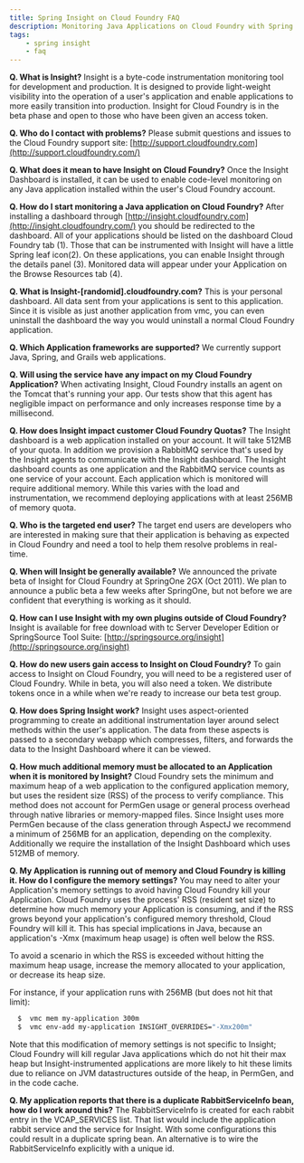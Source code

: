 ```yaml
---
title: Spring Insight on Cloud Foundry FAQ
description: Monitoring Java Applications on Cloud Foundry with Spring Insight
tags:
    - spring insight
    - faq
---
```


**Q. What is Insight?**
Insight is a byte-code instrumentation monitoring tool for development and production. It is designed to provide light-weight visibility into the operation of a user's application and enable applications to more easily transition into production. Insight for Cloud Foundry is in the beta phase and open to those who have been given an access token.

**Q. Who do I contact with problems?**
Please submit questions and issues to the Cloud Foundry support site: [http://support.cloudfoundry.com](http://support.cloudfoundry.com/)

**Q. What does it mean to have Insight on Cloud Foundry?**
Once the Insight Dashboard is installed, it can be used to enable code-level monitoring on any Java application installed within the user's Cloud Foundry account.

**Q. How do I start monitoring a Java application on Cloud Foundry?**
After installing a dashboard through [http://insight.cloudfoundry.com](http://insight.cloudfoundry.com/) you should be redirected to the dashboard. All of your applications should be listed on the dashboard Cloud Foundry tab (1). Those that can be instrumented with Insight will have a little Spring leaf icon(2). On these applications, you can enable Insight through the details panel (3). Monitored data will appear under your Application on the Browse Resources tab (4).

**Q. What is Insight-[randomid].cloudfoundry.com?**
This is your personal dashboard. All data sent from your applications is sent to this application. Since it is visible as just another application from vmc, you can even uninstall the dashboard the way you would uninstall a normal Cloud Foundry application.

**Q. Which Application frameworks are supported?**
We currently support Java, Spring, and Grails web applications.

**Q. Will using the service have any impact on my Cloud Foundry Application?**
When activating Insight, Cloud Foundry installs an agent on the Tomcat that's running your app. Our tests show that this agent has negligible impact on performance and only increases response time by a millisecond.

**Q. How does Insight impact customer Cloud Foundry Quotas?**
The Insight dashboard is a web application installed on your account. It will take 512MB of your quota. In addition we provision a RabbitMQ service that's used by the Insight agents to communicate with the Insight dashboard. The Insight dashboard counts as one application and the RabbitMQ service counts as one service of your account. Each application which is monitored will require additional memory. While this varies with the load and instrumentation, we recommend deploying applications with at least 256MB of memory quota.

**Q. Who is the targeted end user?**
The target end users are developers who are interested in making sure that their application is behaving as expected in Cloud Foundry and need a tool to help them resolve problems in real-time.

**Q. When will Insight be generally available?**
We announced the private beta of Insight for Cloud Foundry at SpringOne 2GX (Oct 2011). We plan to announce a public beta a few weeks after SpringOne, but not before we are confident that everything is working as it should.

**Q. How can I use Insight with my own plugins outside of Cloud Foundry?**
Insight is available for free download with tc Server Developer Edition or SpringSource Tool Suite: [http://springsource.org/insight](http://springsource.org/insight)

**Q. How do new users gain access to Insight on Cloud Foundry?**
To gain access to Insight on Cloud Foundry, you will need to be a registered user of Cloud Foundry. While in beta, you will also need a token. We distribute tokens once in a while when we're ready to increase our beta test group.

**Q. How does Spring Insight work?**
Insight uses aspect-oriented programming to create an additional instrumentation layer around select methods within the user's application. The data from these aspects is passed to a secondary webapp which compresses, filters, and forwards the data to the Insight Dashboard where it can be viewed.

**Q. How much additional memory must be allocated to an Application when it is monitored by Insight?**
Cloud Foundry sets the minimum and maximum heap of a web application to the configured application memory, but uses the resident size (RSS) of the process to verify compliance. This method does not account for PermGen usage or general process overhead through native libraries or memory-mapped files. Since Insight uses more PermGen because of the class generation through AspectJ we recommend a minimum of 256MB for an application, depending on the complexity. Additionally we require the installation of the Insight Dashboard which uses 512MB of memory.

**Q. My Application is running out of memory and Cloud Foundry is killing it. How do I configure the memory settings?**
You may need to alter your Application's memory settings to avoid having Cloud Foundry kill your Application. Cloud Foundry uses the process' RSS (resident set size) to determine how much memory your Application is consuming, and if the RSS grows beyond your application's configured memory threshold, Cloud Foundry will kill it. This has special implications in Java, because an application's -Xmx (maximum heap usage) is often well below the RSS.

To avoid a scenario in which the RSS is exceeded without hitting the maximum heap usage, increase the memory allocated to your application, or decrease its heap size.

For instance, if your application runs with 256MB (but does not hit that limit):

```bash
  $  vmc mem my-application 300m
  $  vmc env-add my-application INSIGHT_OVERRIDES="-Xmx200m"
```

Note that this modification of memory settings is not specific to Insight; Cloud Foundry will kill regular Java applications which do not hit their max heap but Insight-instrumented applications are more likely to hit these limits due to reliance on JVM datastructures outside of the heap, in PermGen, and in the code cache.

**Q. My application reports that there is a duplicate RabbitServiceInfo bean, how do I work around this?**
The RabbitServiceInfo is created for each rabbit entry in the VCAP_SERVICES list. That list would include the application rabbit service and the service for Insight. With some configurations this could result in a duplicate spring bean. An alternative is to wire the RabbitServiceInfo explicitly with a unique id.